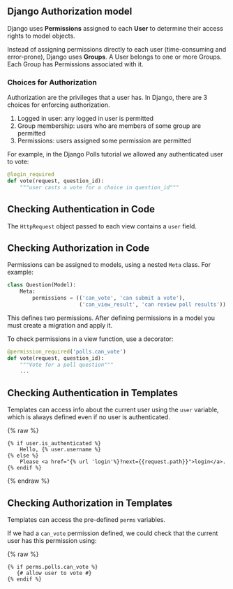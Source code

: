 ## Django Authorization model

Django uses **Permissions** assigned to each **User** to determine
their access rights to model objects.

Instead of assigning permissions directly to each user (time-consuming
and error-prone), Django uses **Groups**.
A User belongs to one or more Groups.
Each Group has Permissions associated with it.

### Choices for Authorization

Authorization are the privileges that a user has.
In Django, there are 3 choices for enforcing authorization.

1. Logged in user: any logged in user is permitted
2. Group membership: users who are members of some group are permitted
3. Permissions: users assigned some permission are permitted

For example, in the Django Polls tutorial we allowed any
authenticated user to vote:
```python
@login_required
def vote(request, question_id):
    """user casts a vote for a choice in question_id"""
```

## Checking Authentication in Code

The `HttpRequest` object passed to each view contains a `user` field.

## Checking Authorization in Code

Permissions can be assigned to models, using a nested `Meta` class.
For example:
```python
class Question(Model):
    Meta:
        permissions = (('can_vote', 'can submit a vote'),
                       ('can_view_result', 'can review poll results'))
```
This defines two permissions.  After defining permissions in a model
you must create a migration and apply it.

To check permissions in a view function, use a decorator:
```python
@permission_required('polls.can_vote')
def vote(request, question_id):
    """Vote for a poll question"""
    ...
```

## Checking Authentication in Templates

Templates can access info about the current user using the `user` variable,
which is always defined even if no user is authenticated.

{% raw %}
```
{% if user.is_authenticated %}
    Hello, {% user.username %}
{% else %}
    Please <a href="{% url 'login'%}?next={{request.path}}">login</a>.
{% endif %}
```
{% endraw %}

## Checking Authorization in Templates

Templates can access the pre-defined `perms` variables.

If we had a `can_vote` permission defined, we could check that the
current user has this permission using:

{% raw %}
```
{% if perms.polls.can_vote %}
   {# allow user to vote #}
{% endif %}
```
